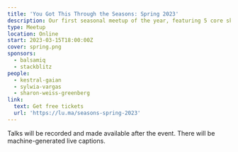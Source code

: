 ```yaml
---
title: 'You Got This Through the Seasons: Spring 2023'
description: Our first seasonal meetup of the year, featuring 5 core skills talks.
type: Meetup
location: Online
start: 2023-03-15T18:00:00Z
cover: spring.png
sponsors:
  - balsamiq
  - stackblitz
people:
  - kestral-gaian
  - sylwia-vargas
  - sharon-weiss-greenberg
link:
  text: Get free tickets
  url: 'https://lu.ma/seasons-spring-2023'
---
```


Talks will be recorded and made available after the event. There will be machine-generated live captions.

<event-session
  title="Welcome talk"
  start="2022-12-15T18:00:00Z">
</event-session>

<event-session 
  title="Authentically Maintaining Professional Relationships"
  start="2023-03-15T18:15:00.000+00:00" 
  :speakers='[people["sharon-weiss-greenberg"]]'
  description="If you want to move up the ladder, finish that project, land that job, secure funding or accomplish just about anything, you need relationships. The ability to network and meaningfully continue relationships is the difference between growing and thinking and doing more and bigger, and having a larger impact or not. In this talk, we’ll cover how to take your relationships and meaningfully and authentically maintain them.">
</event-session>

<event-session 
  title="Understanding Your Remote Working Style"
  start="2023-03-15T18:45:00.000+00:00" 
  :speakers='[people["sylwia-vargas"]]'
  description="Remote work gives us a whole lot of opportunity to rediscover what we (dis)like about our life. We are socialized to believe certain things to be true even if they do not necessarily hold up under scrutiny. More than providing you with tips on specific things that will for sure make you happy, my intention is to share with you an approach I took when trying to figure it out myself - which involved asking questions, observation, and being very confused initially. I've arrived at a place of great joy and stability - and this is something I wish for you too.">
</event-session>

<event-session 
  title="Walking Across The Ethical Minefield"
  start="2023-03-15T19:15:00.000+00:00" 
  :speakers='[people["kestral-gaian"]]'
  description="Whether you write code, manage projects, or run teams, at some point you'll face an impossible question: is what I'm doing ethical? Recent history is littered with examples of times we didn't get it right, from handryers only tested on light skin tones through to Twitter's recent... well, you know. But how do we stop things from exploding when we can't see the mines buiried in the ground? In this talk we'll discuss foresight, hindsight, and how to create ethical checks and balances to help your next project succeed.">
</event-session>